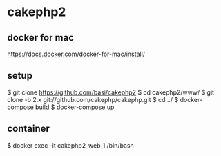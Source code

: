 # cakephp2

## docker for mac
https://docs.docker.com/docker-for-mac/install/

## setup
$ git clone https://github.com/basi/cakephp2
$ cd cakephp2/www/
$ git clone -b 2.x git://github.com/cakephp/cakephp.git
$ cd ../
$ docker-compose build
$ docker-compose up

## container
$ docker exec -it cakephp2_web_1 /bin/bash
